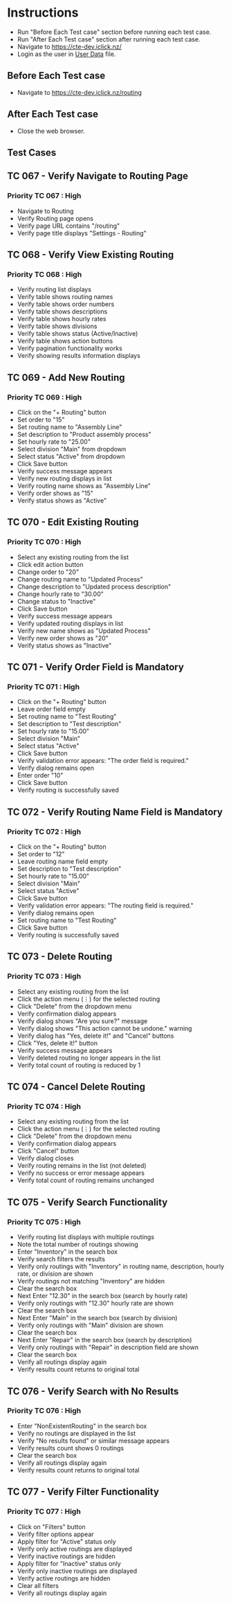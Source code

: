 # Instructions

- Run "Before Each Test case" section before running each test case.
- Run "After Each Test case" section after running each test case.
- Navigate to <https://cte-dev.iclick.nz/>
- Login as the user in [User Data](..\TestData\UserData.md) file.

## Before Each Test case

- Navigate to <https://cte-dev.iclick.nz/routing>

## After Each Test case

- Close the web browser.

## Test Cases

## TC 067 - Verify Navigate to Routing Page

### Priority TC 067 : High

- Navigate to Routing
- Verify Routing page opens
- Verify page URL contains "/routing"
- Verify page title displays "Settings - Routing"

## TC 068 - Verify View Existing Routing

### Priority TC 068 : High

- Verify routing list displays
- Verify table shows routing names
- Verify table shows order numbers
- Verify table shows descriptions
- Verify table shows hourly rates
- Verify table shows divisions
- Verify table shows status (Active/Inactive)
- Verify table shows action buttons
- Verify pagination functionality works
- Verify showing results information displays

## TC 069 - Add New Routing

### Priority TC 069 : High

- Click on the "+ Routing" button
- Set order to "15"
- Set routing name to "Assembly Line"
- Set description to "Product assembly process"
- Set hourly rate to "25.00"
- Select division "Main" from dropdown
- Select status "Active" from dropdown
- Click Save button
- Verify success message appears
- Verify new routing displays in list
- Verify routing name shows as "Assembly Line"
- Verify order shows as "15"
- Verify status shows as "Active"

## TC 070 - Edit Existing Routing

### Priority TC 070 : High

- Select any existing routing from the list
- Click edit action button
- Change order to "20"
- Change routing name to "Updated Process"
- Change description to "Updated process description"
- Change hourly rate to "30.00"
- Change status to "Inactive"
- Click Save button
- Verify success message appears
- Verify updated routing displays in list
- Verify new name shows as "Updated Process"
- Verify new order shows as "20"
- Verify status shows as "Inactive"

## TC 071 - Verify Order Field is Mandatory

### Priority TC 071 : High

- Click on the "+ Routing" button
- Leave order field empty
- Set routing name to "Test Routing"
- Set description to "Test description"
- Set hourly rate to "15.00"
- Select division "Main"
- Select status "Active"
- Click Save button
- Verify validation error appears: "The order field is required."
- Verify dialog remains open
- Enter order "10"
- Click Save button
- Verify routing is successfully saved

## TC 072 - Verify Routing Name Field is Mandatory

### Priority TC 072 : High

- Click on the "+ Routing" button
- Set order to "12"
- Leave routing name field empty
- Set description to "Test description"
- Set hourly rate to "15.00"
- Select division "Main"
- Select status "Active"
- Click Save button
- Verify validation error appears: "The routing field is required."
- Verify dialog remains open
- Set routing name to "Test Routing"
- Click Save button
- Verify routing is successfully saved

## TC 073 - Delete Routing

### Priority TC 073 : High

- Select any existing routing from the list
- Click the action menu (⋮) for the selected routing
- Click "Delete" from the dropdown menu
- Verify confirmation dialog appears
- Verify dialog shows "Are you sure?" message
- Verify dialog shows "This action cannot be undone." warning
- Verify dialog has "Yes, delete it!" and "Cancel" buttons
- Click "Yes, delete it!" button
- Verify success message appears
- Verify deleted routing no longer appears in the list
- Verify total count of routing is reduced by 1

## TC 074 - Cancel Delete Routing

### Priority TC 074 : High

- Select any existing routing from the list
- Click the action menu (⋮) for the selected routing
- Click "Delete" from the dropdown menu
- Verify confirmation dialog appears
- Click "Cancel" button
- Verify dialog closes
- Verify routing remains in the list (not deleted)
- Verify no success or error message appears
- Verify total count of routing remains unchanged

## TC 075 - Verify Search Functionality

### Priority TC 075 : High

- Verify routing list displays with multiple routings
- Note the total number of routings showing
- Enter "Inventory" in the search box
- Verify search filters the results
- Verify only routings with "Inventory" in routing name, description, hourly rate, or division are shown
- Verify routings not matching "Inventory" are hidden
- Clear the search box
- Next Enter "12.30" in the search box (search by hourly rate)
- Verify only routings with "12.30" hourly rate are shown
- Clear the search box
- Next Enter "Main" in the search box (search by division)
- Verify only routings with "Main" division are shown
- Clear the search box
- Next Enter "Repair" in the search box (search by description)
- Verify only routings with "Repair" in description field are shown
- Clear the search box
- Verify all routings display again
- Verify results count returns to original total

## TC 076 - Verify Search with No Results

### Priority TC 076 : High

- Enter "NonExistentRouting" in the search box
- Verify no routings are displayed in the list
- Verify "No results found" or similar message appears
- Verify results count shows 0 routings
- Clear the search box
- Verify all routings display again
- Verify results count returns to original total

## TC 077 - Verify Filter Functionality

### Priority TC 077 : High

- Click on "Filters" button
- Verify filter options appear
- Apply filter for "Active" status only
- Verify only active routings are displayed
- Verify inactive routings are hidden
- Apply filter for "Inactive" status only
- Verify only inactive routings are displayed
- Verify active routings are hidden
- Clear all filters
- Verify all routings display again
